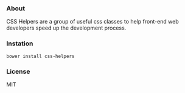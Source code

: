 ### About

CSS Helpers are a group of useful css classes to help front-end web developers speed up the development process.

### Instation

    bower install css-helpers

### License

MIT